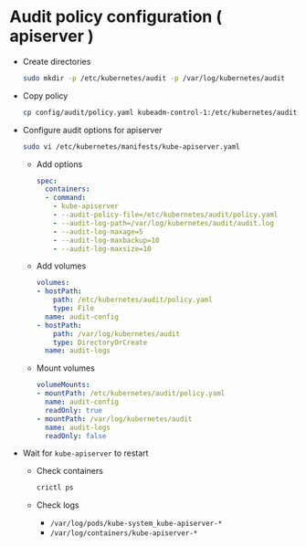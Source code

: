 
# Audit policy configuration ( apiserver )

- Create directories
  ```bash
  sudo mkdir -p /etc/kubernetes/audit -p /var/log/kubernetes/audit
  ```

- Copy policy
  ```bash
  cp config/audit/policy.yaml kubeadm-control-1:/etc/kubernetes/audit
  ```

- Configure audit options for apiserver
  ```bash
  sudo vi /etc/kubernetes/manifests/kube-apiserver.yaml
  ```

  - Add options
    ```yaml
    spec:
      containers:
      - command:
        - kube-apiserver
        - --audit-policy-file=/etc/kubernetes/audit/policy.yaml
        - --audit-log-path=/var/log/kubernetes/audit/audit.log
        - --audit-log-maxage=5
        - --audit-log-maxbackup=10
        - --audit-log-maxsize=10
    ```

  - Add volumes
    ```yaml
    volumes:
    - hostPath:
        path: /etc/kubernetes/audit/policy.yaml
        type: File
      name: audit-config
    - hostPath:
        path: /var/log/kubernetes/audit
        type: DirectoryOrCreate
      name: audit-logs
    ```

  - Mount volumes
    ```yaml
    volumeMounts:
    - mountPath: /etc/kubernetes/audit/policy.yaml
      name: audit-config
      readOnly: true
    - mountPath: /var/log/kubernetes/audit
      name: audit-logs
      readOnly: false
    ```

- Wait for `kube-apiserver` to restart

  - Check containers
    ```bash
    crictl ps
    ```

  - Check logs
    - `/var/log/pods/kube-system_kube-apiserver-*`
    - `/var/log/containers/kube-apiserver-*`
